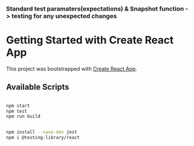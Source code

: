 
### Standard test paramaters(expectations) & Snapshot function -> testing for any unexpected changes

# Getting Started with Create React App

This project was bootstrapped with [Create React App](https://github.com/facebook/create-react-app).

## Available Scripts

``` bash

npm start
npm test
npm run build

```

``` bash 

npm install --save-dev jest
npm i @testing-library/react

```




